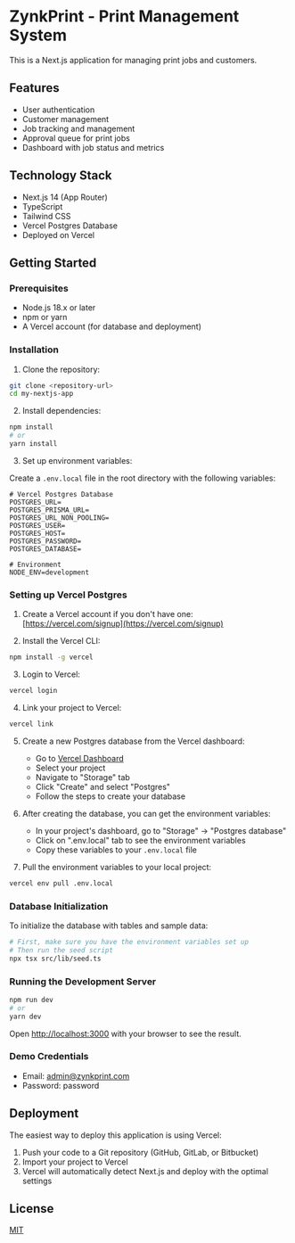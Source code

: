 # ZynkPrint - Print Management System

This is a Next.js application for managing print jobs and customers.

## Features

- User authentication
- Customer management
- Job tracking and management
- Approval queue for print jobs
- Dashboard with job status and metrics

## Technology Stack

- Next.js 14 (App Router)
- TypeScript
- Tailwind CSS
- Vercel Postgres Database
- Deployed on Vercel

## Getting Started

### Prerequisites

- Node.js 18.x or later
- npm or yarn
- A Vercel account (for database and deployment)

### Installation

1. Clone the repository:

```bash
git clone <repository-url>
cd my-nextjs-app
```

2. Install dependencies:

```bash
npm install
# or
yarn install
```

3. Set up environment variables:

Create a `.env.local` file in the root directory with the following variables:

```
# Vercel Postgres Database
POSTGRES_URL=
POSTGRES_PRISMA_URL=
POSTGRES_URL_NON_POOLING=
POSTGRES_USER=
POSTGRES_HOST=
POSTGRES_PASSWORD=
POSTGRES_DATABASE=

# Environment
NODE_ENV=development
```

### Setting up Vercel Postgres

1. Create a Vercel account if you don't have one: [https://vercel.com/signup](https://vercel.com/signup)

2. Install the Vercel CLI:

```bash
npm install -g vercel
```

3. Login to Vercel:

```bash
vercel login
```

4. Link your project to Vercel:

```bash
vercel link
```

5. Create a new Postgres database from the Vercel dashboard:
   - Go to [Vercel Dashboard](https://vercel.com/dashboard)
   - Select your project
   - Navigate to "Storage" tab
   - Click "Create" and select "Postgres"
   - Follow the steps to create your database

6. After creating the database, you can get the environment variables:
   - In your project's dashboard, go to "Storage" → "Postgres database"
   - Click on ".env.local" tab to see the environment variables
   - Copy these variables to your `.env.local` file

7. Pull the environment variables to your local project:

```bash
vercel env pull .env.local
```

### Database Initialization

To initialize the database with tables and sample data:

```bash
# First, make sure you have the environment variables set up
# Then run the seed script
npx tsx src/lib/seed.ts
```

### Running the Development Server

```bash
npm run dev
# or
yarn dev
```

Open [http://localhost:3000](http://localhost:3000) with your browser to see the result.

### Demo Credentials

- Email: admin@zynkprint.com
- Password: password

## Deployment

The easiest way to deploy this application is using Vercel:

1. Push your code to a Git repository (GitHub, GitLab, or Bitbucket)
2. Import your project to Vercel
3. Vercel will automatically detect Next.js and deploy with the optimal settings

## License

[MIT](LICENSE)
